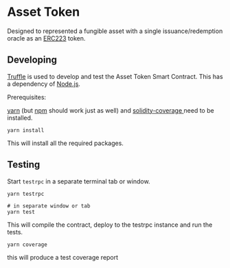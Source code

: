 # Asset Token
Designed to represented a fungible asset with a single issuance/redemption oracle as an [ERC223][1] token.

## Developing

[Truffle][2] is used to develop and test the Asset Token Smart Contract. This has a dependency of [Node.js][3].

Prerequisites:

[yarn][4] (but [npm][5] should work just as well) and [solidity-coverage ][6] need to be installed.

    yarn install

This will install all the required packages.

## Testing

Start `testrpc` in a separate terminal tab or window.

    yarn testrpc
    
    # in separate window or tab
    yarn test

This will compile the contract, deploy to the testrpc instance and run the tests. 

    yarn coverage

this will produce a test coverage report 

[1]: https://github.com/ethereum/EIPs/issues/223
[2]: http://truffleframework.com/
[3]: https://nodejs.org/
[4]: https://yarnpkg.com/en/docs/install
[5]: https://docs.npmjs.com/getting-started/installing-node
[6]: https://www.npmjs.com/package/solidity-coverage



